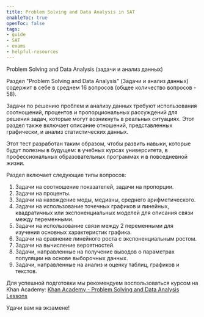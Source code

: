 ```yaml
---
title: Problem Solving and Data Analysis in SAT 
enableToc: true
openToc: false
tags:
- guide
- SAT
- exams
- helpful-resources
---
```

Problem Solving and Data Analysis (задачи и анализ данных)

Раздел "Problem Solving and Data Analysis" (Задачи и анализ данных) содержит в себе в среднем 16 вопросов (общее количество вопросов - 58).

Задачи по решению проблем и анализу данных требуют использования соотношений, процентов и пропорциональных рассуждений для решения задач, которые могут возникнуть в реальных ситуациях. Этот раздел также включает описание отношений, представленных графически, и анализ статистических данных.

Этот тест разработан таким образом, чтобы развить навыки, которые будут полезны в будущем: в учебных курсах университета, в профессиональных образовательных программах и в повседневной жизни.

Раздел включает следующие типы вопросов:

1. Задачи на соотношение показателей, задачи на пропорции.
2. Задачи на проценты.
3. Задачи на нахождение моды, медианы, среднего арифметического.
4. Задачи на использование точечных графиков и линейных, квадратичных или экспоненциальных моделей для описания связи между переменными.
5. Задачи на использование связи между 2 переменными для изучения основных характеристик графика.
6. Задачи на сравнение линейного роста с экспоненциальным ростом.
7. Задачи на вычисление вероятностей.
8. Задачи, направленные на получение выводов о параметрах популяции на основе выборочных данных.
9. Задачи, направленные на анализ и оценку таблиц, графиков и текстов.

Для успешной подготовки мы рекомендуем воспользоваться курсом на Khan Academy: 
[Khan Academy - Problem Solving and Data Analysis Lessons](https://www.khanacademy.org/test-prep/sat/x0a8c2e5f:untitled-652/x0a8c2e5f:problem-solving-and-data-analysis-lessons-by-skill/a/gtp--sat-math--article--ratios-rates-and-proportions--lesson)

Удачи вам на экзамене!

